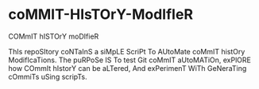 # coMMIT-HIsTOrY-ModIfIeR
COMmIT hISTOrY moDIfieR

ThIs repoSItory coNTaInS a siMpLE ScriPt To AUtoMate coMmIT histOry ModifIcaTions. The puRPoSe IS To test Git coMmIT aUtoMATiOn, exPlORE how COmmIt hIstorY can be aLTered, And exPerimenT WiTh GeNeraTing cOmmiTs uSing scripTs.
